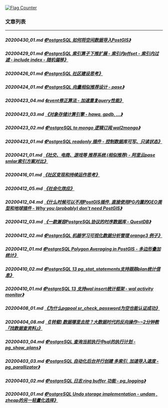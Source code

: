 <a rel="nofollow" href="http://info.flagcounter.com/h9V1"  ><img src="http://s03.flagcounter.com/count/h9V1/bg_FFFFFF/txt_000000/border_CCCCCC/columns_2/maxflags_12/viewers_0/labels_0/pageviews_0/flags_0/"  alt="Flag Counter"  border="0"  ></a>  
  
### 文章列表  
----  
##### 20200430_01.md   [《PostgreSQL 如何将空间数据导入PostGIS》](20200430_01.md)  
##### 20200429_01.md   [《PostgreSQL 索引算子下推扩展 - 索引内offset - 索引内过滤 - include index - 随机偏移》](20200429_01.md)  
##### 20200426_01.md   [《PostgreSQL 社区建设思考》](20200426_01.md)  
##### 20200424_01.md   [《PostgreSQL 向量相似推荐设计 - pase》](20200424_01.md)  
##### 20200423_04.md   [《event修正算法 - 加速重复query性能》](20200423_04.md)  
##### 20200423_03.md   [《对象存储计算引擎 - hawq, gpdb, ...》](20200423_03.md)  
##### 20200423_02.md   [《PostgreSQL to mongo 逻辑订阅 wal2mongo》](20200423_02.md)  
##### 20200423_01.md   [《PostgreSQL readonly 插件 - 控制数据库可写、只读状态》](20200423_01.md)  
##### 20200421_01.md   [《社交、电商、游戏等 推荐系统 (相似推荐) - 阿里云pase smlar索引方案对比》](20200421_01.md)  
##### 20200416_01.md   [《社区变现和持续运作思考》](20200416_01.md)  
##### 20200412_05.md   [《社会化效应》](20200412_05.md)  
##### 20200412_04.md   [《什么时候可以不用PostGIS插件, 直接使用PG内置的GEO类型和地球插件 - Why you (probably) don't need PostGIS》](20200412_04.md)  
##### 20200412_03.md   [《一款兼容PostgreSQL协议的时序数据库 - QuestDB》](20200412_03.md)  
##### 20200412_02.md   [《PostgreSQL 机器学习可视化数据分析管理 orange3 例子》](20200412_02.md)  
##### 20200412_01.md   [《PostgreSQL Polygon Averaging in PostGIS - 多边形叠加统计》](20200412_01.md)  
##### 20200410_02.md   [《PostgreSQL 13 pg_stat_statements支持跟踪plan统计信息》](20200410_02.md)  
##### 20200410_01.md   [《PostgreSQL 13 支持wal insert统计框架 - wal activity monitor》](20200410_01.md)  
##### 20200408_01.md   [《为什么pgpool sr_check_password为空也能认证成功》](20200408_01.md)  
##### 20200404_08.md   [《[转载] 数据哪里去挖？大数据时代的反向操作~~2分钟教『找数据查资料』》](20200404_08.md)  
##### 20200403_04.md   [《PostgreSQL 查询当前执行中sql的执行计划 - pg_show_plans》](20200403_04.md)  
##### 20200403_03.md   [《PostgreSQL 自动化后台并行创建 多索引, 加速导入速度 - pg_parallizator》](20200403_03.md)  
##### 20200403_02.md   [《PostgreSQL 日志 ring buffer 功能 - pg_logging》](20200403_02.md)  
##### 20200403_01.md   [《PostgreSQL Undo storage implementation - undam , zheap的另一轻量化选择》](20200403_01.md)  
